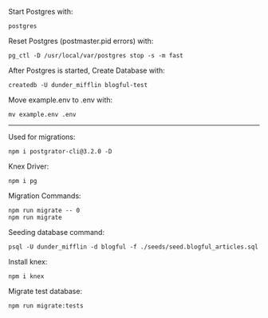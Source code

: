 Start Postgres with:

```
postgres
```

Reset Postgres (postmaster.pid errors) with:

```
pg_ctl -D /usr/local/var/postgres stop -s -m fast
```

After Postgres is started, Create Database with:

```
createdb -U dunder_mifflin blogful-test
```

Move example.env to .env with:

```
mv example.env .env
```

---

Used for migrations:

```
npm i postgrator-cli@3.2.0 -D
```

Knex Driver:

```
npm i pg
```

Migration Commands:

```
npm run migrate -- 0
npm run migrate
```

Seeding database command:

```
psql -U dunder_mifflin -d blogful -f ./seeds/seed.blogful_articles.sql
```

Install knex:

```
npm i knex
```

Migrate test database:

```
npm run migrate:tests
```
